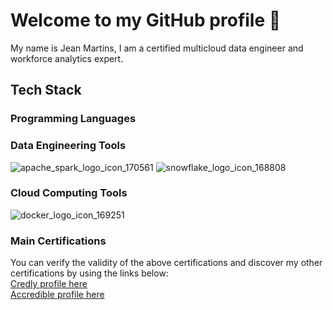 # Welcome to my GitHub profile 👋

My name is Jean Martins, I am a certified multicloud data engineer and workforce analytics expert.

## Tech Stack

### Programming Languages



### Data Engineering Tools

![apache_spark_logo_icon_170561](https://github.com/martins-jean/martins-jean/assets/118685801/911221c5-5a72-4242-8074-7a2d13db1b5a)
![snowflake_logo_icon_168808](https://github.com/martins-jean/martins-jean/assets/118685801/02888bfb-55e4-4357-ba91-2661225fba82)

### Cloud Computing Tools

![docker_logo_icon_169251](https://github.com/martins-jean/martins-jean/assets/118685801/3a56da2d-e82c-49fd-852a-0ff31478ae69)



### Main Certifications



You can verify the validity of the above certifications and discover my other certifications by using the links below: <br>
<a href="https://www.credly.com/users/jean-martins.ai">Credly profile here</a> <br>
<a href="https://www.credential.net/profile/2023dataengineer/wallet#gs.4zazkd">Accredible profile here</a>











